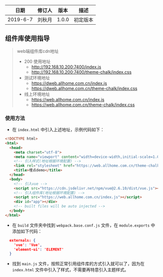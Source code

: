 日期|修订人|版本|描述
--|--|--|--
2019-6-7|刘秋月|1.0.0|初定版本

## 组件库使用指导

> web端组件库cdn地址
> - 200 使用地址
>    - http://192.168.10.200:7400/index.js
>   - http://192.168.10.200:7400/theme-chalk/index.css 
> - 测试环境地址
>    - https://dweb.allhome.com.cn/index.js
>    - https://dweb.allhome.com.cn/theme-chalk/index.css
> - 线上环境地址
>    - https://web.allhome.com.cn/index.js
>    - https://web.allhome.com.cn/theme-chalk/index.css

### 使用方法

- 在 `index.html` 中引入上述地址，示例代码如下：

```html
<!DOCTYPE html>
<html>
  <head>
    <meta charset="utf-8">
    <meta name="viewport" content="width=device-width,initial-scale=1.0">
    <!-- 引入样式(地址根据环境配置) -->
    <link rel="stylesheet" href="https://web.allhome.com.cn/theme-chalk/index.css">
    <title>埋点demo</title>
  </head>
  <body>
    <!-- 引入vue -->
    <script src="https://cdn.jsdelivr.net/npm/vue@2.6.10/dist/vue.js"></script>
    <!-- 引入组件库(地址根据环境配置) -->
    <script src="https://web.allhome.com.cn/index.js"></script>
    <div id="app"></div>
    <!-- built files will be auto injected -->
  </body>
</html>
```

- 在 `build` 文件夹中找到 `webpack.base.conf.js` 文件，在 `module.exports` 中添加如下代码：

```JSON
  externals: {
    'vue': 'Vue',
    'element-ui': 'ELEMENT'
  }
```
- 找到 `main.js` 文件，按照正常引用组件库的方式引入就可以了，因为在 `index.html` 文件中引入了样式，不需要再特意引入主题样式。